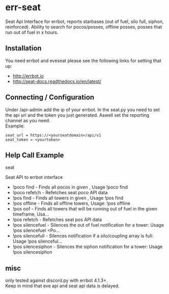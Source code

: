 # err-seat
Seat Api Interface for errbot, reports starbases (out of fuel, silo full, siphon, reinforced). Ability to search for pocos/posses, offline posses, posses that run out of fuel in x hours.

## Installation
You need errbot and eveseat please see the following links for setting that up:   
*  http://errbot.io
*  http://seat-docs.readthedocs.io/en/latest/

## Connecting / Configuration
Under <yourseatdomain>/api-admin add the ip of your errbot. 
In the seat.py you need to set the api url and the token you just generated. Aswell set the reporting channel as you need.   
Example:
```
seat_url = https://<yourseatdomain>/api/v1
seat_token = <yourtoken>
```

## Help Call Example
seat

Seat API to errbot interface

- !poco find - Finds all pocos in given <system>, Usage !poco find <system>
- !poco refetch - Refetches seat poco API data
- !pos find - Finds all towers in given <system>, Usage !pos find <system>
- !pos offline - Finds all offline towers, Usage: !pos offline
- !pos oof - Finds all towers that will be running out of fuel in the given timeframe, Usa...
- !pos refetch - Refetches seat pos API data
- !pos silencefuel - Silences the out of fuel notification for a tower: Usage !pos silencefuel <Po...
- !pos silencefull - Silences notification if a silo/coupling array is full: Usage !pos silenceful...
- !pos silencesiphon - Silences the siphon notification for a tower: Usage !pos silencesiphon <PosID>

## misc
only tested against discord.py with errbot 4.1.3+.  
Keep in mind that eve api and seat api data is delayed.
